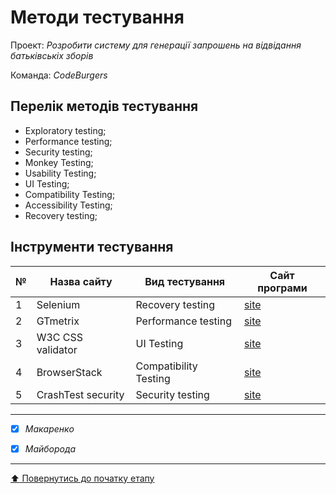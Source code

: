 # Методи тестування

Проект: *Розробити систему для генерації запрошень на відвідання батьківськіх зборів*

Команда: *CodeBurgers*

## Перелік методів тестування 
- Exploratory testing;
- Performance testing;
- Security testing;
- Monkey Testing;
- Usability Testing;
- UI Testing;
- Compatibility Testing;
- Accessibility Testing;
- Recovery testing;

## Інструменти тестування
| № | Назва сайту | Вид тестування | Сайт програми |
| :- | - | - | - |
| 1 | Selenium | Recovery testing |[site](https://www.selenium.dev)|
| 2 | GTmetrix | Performance testing |[site](https://gtmetrix.com)|
| 3 | W3C CSS validator| UI Testing |[site](https://jigsaw.w3.org/css-validator/DOWNLOAD.html)|
| 4 | BrowserStack | Compatibility Testing |[site](https://www.browserstack.com)|
| 5 | CrashTest security | Security testing |[site](https://crashtest-security.com/de/startseite/)|


---

- [x] *Макаренко*
- [x] *Майборода*


---
[:arrow_up: Повернутись до початку етапу](/docs/2.Planning/README.md)
